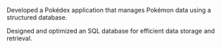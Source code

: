 Developed a Pokédex application that manages Pokémon data using a structured database.

Designed and optimized an SQL database for efficient data storage and retrieval.
